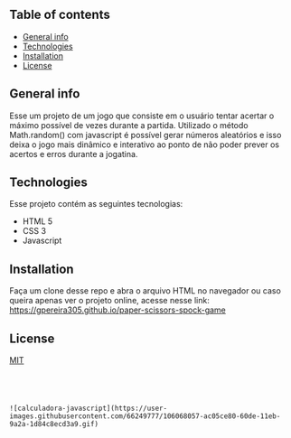 

## Table of contents
* [General info](#general-info)
* [Technologies](#technologies)
* [Installation](#Installation)
* [License](#License)

## General info
Esse um projeto de um jogo que consiste em o usuário tentar acertar o máximo possível de vezes durante a partida. 
Utilizado o método Math.random() com javascript é possível gerar números aleatórios e isso deixa o jogo mais dinâmico e interativo ao ponto de não poder prever os acertos e erros
durante a jogatina.
	
## Technologies
Esse projeto contém as seguintes tecnologias:
* HTML 5
* CSS 3 
* Javascript
	
## Installation
Faça um clone desse repo e abra o arquivo HTML no navegador ou caso queira apenas ver o projeto online, acesse nesse link:  https://gpereira305.github.io/paper-scissors-spock-game
 

## License
[MIT](https://choosealicense.com/licenses/mit/)

```




![calculadora-javascript](https://user-images.githubusercontent.com/66249777/106068057-ac05ce80-60de-11eb-9a2a-1d84c8ecd3a9.gif)
